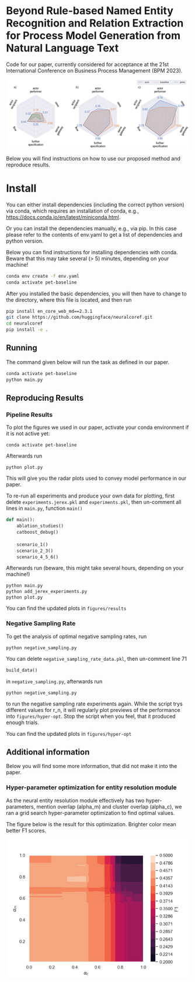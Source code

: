 # Beyond Rule-based Named Entity Recognition and Relation Extraction for Process Model Generation from Natural Language Text

Code for our paper, currently considered for acceptance at the 
21st International Conference on Business Process Management (BPM 2023).

![Pipeline results](figures/results/scenario-4-5-6.png)

Below you will find instructions on how to use our proposed
method and reproduce results.

# Install

You can either install dependencies (including the correct python version) via
conda, which requires an installation of conda, e.g., 
https://docs.conda.io/en/latest/miniconda.html.

Or you can install the dependencies manually, e.g., via pip. In this
case please refer to the contents of env.yaml to get a list of
dependencies and python version.

Below you can find instructions for installing dependencies with conda.
Beware that this may take several (> 5) minutes, depending on your machine!

```bash
conda env create -f env.yaml
conda activate pet-baseline
```

After you installed the basic dependencies, you will then have to
change to the directory, where this file is located, and then run 

```bash
pip install en_core_web_md==2.3.1
git clone https://github.com/huggingface/neuralcoref.git
cd neuralcoref
pip install -e .
```

## Running

The command given below will run the task as defined in our paper.

```bash
conda activate pet-baseline
python main.py
```

## Reproducing Results

### Pipeline Results

To plot the figures we used in our paper, activate your conda environment
if it is not active yet:

```shell
conda activate pet-baseline
```

Afterwards run

```shell
python plot.py
```

This will give you the radar plots used to convey model performance 
in our paper.

To re-run all experiments and produce your own data for plotting, 
first delete `experiments.jerex.pkl` and `experiments.pkl`, 
then un-comment all lines in `main.py`, function `main()`

```python
def main():
    ablation_studies()
    catboost_debug()

    scenario_1()
    scenario_2_3()
    scenario_4_5_6()
```

Afterwards run (beware, this might take several hours, 
depending on your machine!)

```shell
python main.py
python add_jerex_experiments.py
python plot.py
```

You can find the updated plots in `figures/results` 

### Negative Sampling Rate

To get the analysis of optimal negative sampling rates, run

```shell
python negative_sampling.py
```

You can delete `negative_sampling_rate_data.pkl`, then un-comment line 71

```python
build_data()
```

in `negative_sampling.py`, afterwards run 

```shell
python negative_sampling.py
```

to run the negative sampling rate experiments again. While
the script trys different values for r_n, it will regularly plot
previews of the performance into `figures/hyper-opt`. Stop the script
when you feel, that it produced enough trials.

You can find the updated plots in `figures/hyper-opt` 

## Additional information

Below you will find some more information, that did not make it into
the paper.

### Hyper-parameter optimization for entity resolution module

As the neural entity resolution module effectively has two hyper-parameters,
mention overlap (alpha_m) and cluster overlap (alpha_c), we ran a
grid search hyper-parameter optimization to find optimal values.

The figure below is the result for this optimization. Brighter color
mean better F1 scores.

![Hyper-parameter optimization results for neural entity resolution module](figures/hyper-opt/co-ref-params.png)